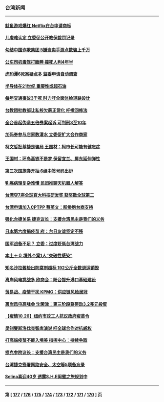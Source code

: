 ### 台湾新闻
---
#### [鱿鱼游戏爆红 Netflix在台申请商标](../../pages/ncid1349361/n13331088.md) 
#### [儿虐难认定 立委促公开教保裁罚记录](../../pages/ncid1349361/n13331097.md) 
#### [勾结中国诈欺集团 5嫌盗卖手游点数骗上千万](../../pages/ncid1349361/n13331103.md) 
#### [公车司机毒驾打瞌睡 撞死人判4年半](../../pages/ncid1349361/n13331095.md) 
#### [虎豹潭6死案疑点多 监委申请自动调查](../../pages/ncid1349361/n13331114.md) 
#### [半导体在21世纪 重要性或超石油](../../pages/ncid1349361/n13331018.md) 
#### [每年交通事故3千死 时力吁全面体检道路设计](../../pages/ncid1349361/n13330984.md) 
#### [台教团批教部让私校欠薪正常化 吁撤回修法](../../pages/ncid1349361/n13330988.md) 
#### [全台首起伪造五倍券案起诉 可判刑3至10年](../../pages/ncid1349361/n13330982.md) 
#### [加码券参与店家数灌水 立委促扩大合作商家](../../pages/ncid1349361/n13330912.md) 
#### [柯文哲批基捷是骗局 王国材：柯市长可能有健忘症](../../pages/ncid1349361/n13330920.md) 
#### [王国材：环岛高铁不是梦 保留宜兰、屏东延伸弹性](../../pages/ncid1349361/n13330923.md) 
#### [第三次国旅券开抽 6组中签号码出炉](../../pages/ncid1349361/n13330918.md) 
#### [乳癌病理复杂难懂 民团推聊天机器人解答](../../pages/ncid1349361/n13330773.md) 
#### [台湾夺7座全球百大科技研发奖 获奖数全球第二](../../pages/ncid1349361/n13330764.md) 
#### [台湾申请加入CPTPP 蔡英文：盼侨胞台商支持](../../pages/ncid1349361/n13330794.md) 
#### [强化台捷关系 捷克议长：支援台湾民主是我们的义务](../../pages/ncid1349361/n13330711.md) 
#### [日本第六度捐疫苗 府：台日友谊坚定不移](../../pages/ncid1349361/n13330766.md) 
#### [国军战备不足？ 立委：过度贬低台湾战力](../../pages/ncid1349361/n13330820.md) 
#### [本土＋０ 境外个案1人“突破性感染”](../../pages/ncid1349361/n13330768.md) 
#### [知名沙拉酱检出防腐剂超标 192公斤全数退运销毁](../../pages/ncid1349361/n13330771.md) 
#### [离岸风电挑战多 欧商会：盼台提升港口基础建设](../../pages/ncid1349361/n13330829.md) 
#### [贸易战、疫情干扰 KPMG：供应链风险居冠](../../pages/ncid1349361/n13330834.md) 
#### [离岸风电高峰会 沈荣津：第三阶段将带动3.2兆元投资](../../pages/ncid1349361/n13330826.md) 
#### [【疫情10.26】纽约市政工人抗议政府疫苗令](../../pages/ncid1349361/n13330501.md) 
#### [吴钊燮斯洛伐克智库演说 吁全球合作对抗威权](../../pages/ncid1349361/n13330546.md) 
#### [打高端疫苗不能入境美  指挥中心：持续争取](../../pages/ncid1349361/n13330566.md) 
#### [捷克参院议长：支援台湾民主是我们的义务](../../pages/ncid1349361/n13330489.md) 
#### [台湾捷克签署网路安全、太空等5项备忘录](../../pages/ncid1349361/n13329977.md) 
#### [Selina喜迎40岁 透露S.H.E闺蜜之旅规划中](../../pages/ncid1349361/n13330146.md) 

---
#### 第 [ [177](./177.md) / [176](./176.md) / [175](./175.md) / [174](./174.md) / [173](./173.md) / [172](./172.md) / [171](./171.md) / [170](./170.md) ] 页
